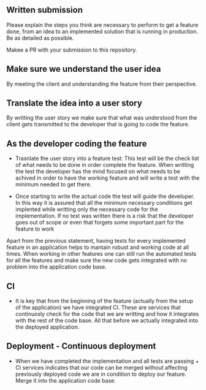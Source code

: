 ## Written submission
Please explain the steps you think are necessary to perform to get a feature done, from an idea to an implemented solution that is running in production. Be as detailed as possible. 

Makee a PR with your submission to this repository.


## Make sure we understand the user idea
By meeting the client and understanding the feature from their perspective.

## Translate the idea into a user story
By writting the user story we make sure that what was understood from the client gets transmitted to the developer that is going to code the feature. 

## As the developer coding the feature
 - Trasnlate the user story into a feature test:
 This test will be the check list of what needs to be done in order complete the feature. When writting the test the developer has the mind focused on what needs to be achived in order to have the working feature and will write a test with the minimum needed to get there. 

- Once starting to write the actual code the test will guide the developer. In this way it is assured that all the minimum necessary conditions get implented while writting only the necessary code for the implementation. If no test was written there is a risk that the developer goes out of scope or even that forgets some important part for the feature to work

Apart from the previous statement, having tests for every implemented feature in an application helps to mantain robust and working code at all times. When working in other features one can still run the automated tests for all the features and make sure the new code gets integrated with no problem into the application code base. 

## CI 
- It is key that from the beginning of the feature (actually from the setup of the application) we have integrated CI. These are services that continuosly check for the code that we are writting and how it integrates with the rest of the code base. All that before we actually integrated into the deployed application. 

## Deployment - Continuous deployment
- When we have completed the implementation and all tests are passing + CI services indicates that our code can be merged without affecting previously deployed code we are in condition to deploy our feature. Merge it into the application code base. 

